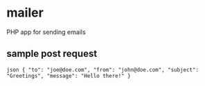 # mailer
PHP app for sending emails

## sample post request

``json {
  	"to": "joe@doe.com",
  	"from": "john@doe.com",
  	"subject": "Greetings",
  	"message": "Hello there!"
 } ``
